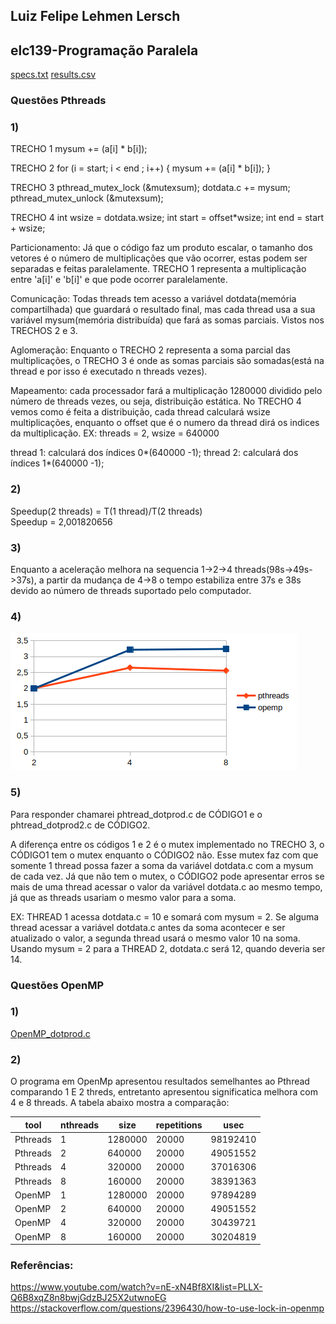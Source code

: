 ## Luiz Felipe Lehmen Lersch
## elc139-Programação Paralela

[specs.txt](specs.txt)
[results.csv](results.csv)


### Questões Pthreads

### 1)
TRECHO 1
mysum += (a[i] * b[i]);

TRECHO 2
for (i = start; i < end ; i++)  {
         mysum += (a[i] * b[i]);
} 

TRECHO 3
pthread_mutex_lock (&mutexsum);
dotdata.c += mysum;
pthread_mutex_unlock (&mutexsum);

TRECHO 4
int wsize = dotdata.wsize;
int start = offset*wsize;
int end = start + wsize;

Particionamento: Já que o código faz um produto escalar, o tamanho dos vetores é o número de multiplicações que vão ocorrer, estas podem ser separadas e feitas paralelamente. TRECHO 1 representa a multiplicação entre 'a[i]' e 'b[i]' e que pode ocorrer paralelamente.
 

Comunicação: Todas threads tem acesso a variável dotdata(memória compartilhada) que guardará o resultado final,
 mas cada thread usa a sua variável mysum(memória distribuída) que fará as somas parciais. Vistos nos TRECHOS 2 e 3.

Aglomeração: Enquanto o TRECHO 2 representa a soma parcial das multiplicações, o TRECHO 3 é onde as somas parciais são somadas(está na thread e por isso é executado n threads vezes).

Mapeamento: cada processador fará a multiplicação 1280000 dividido pelo número de threads vezes, ou seja, distribuição estática. No TRECHO 4 vemos como é feita a distribuição, cada thread calculará wsize multiplicações, enquanto o offset que é o numero da thread dirá os indices da multiplicação.
EX: threads = 2, wsize = 640000
     
thread 1:  calculará dos índices 0*(640000 -1);
thread 2:  calculará dos índices 1*(640000 -1);

### 2)
Speedup(2 threads) = T(1 thread)/T(2 threads)</br>Speedup = 2,001820656


### 3)
Enquanto a aceleração melhora na sequencia 1->2->4 threads(98s->49s->37s), a partir da mudança de 4->8 o tempo estabiliza entre 37s e 38s devido ao número de threads suportado pelo computador.

### 4)
![Gráfico](Imagens/GRAFICO.png)

### 5)
Para responder chamarei phtread_dotprod.c de CÓDIGO1 e o phtread_dotprod2.c de CÓDIGO2.

A diferença entre os códigos 1 e 2 é o mutex implementado no TRECHO 3, o CÓDIGO1 tem o mutex enquanto o CÓDIGO2 não. Esse mutex faz com que somente 1 thread possa fazer a soma da variável dotdata.c com a mysum de cada vez. Já que não tem o mutex, o CÓDIGO2 pode apresentar erros se mais de uma thread acessar o valor da variável dotdata.c ao mesmo tempo, já que as threads usariam o mesmo valor para a soma.

EX: THREAD 1 acessa dotdata.c = 10 e somará com mysum = 2. Se alguma thread acessar a variável dotdata.c antes da soma acontecer e ser atualizado o valor, a segunda thread usará o mesmo valor 10 na soma. Usando mysum = 2 para a THREAD 2, dotdata.c será 12, quando deveria ser 14.

### Questões OpenMP

### 1) 
[OpenMP_dotprod.c](Códigos/OpenMP_dotprod.c)

### 2) 
O programa em OpenMp apresentou resultados semelhantes ao Pthread comparando 1 E 2 threds, entretanto apresentou significatica melhora com 4 e 8 threads. A tabela abaixo mostra a comparação:

| tool     | nthreads | size    | repetitions | usec     | 
|----------|----------|---------|-------------|----------| 
| Pthreads | 1        | 1280000 | 20000       | 98192410 | 
| Pthreads | 2        | 640000  | 20000       | 49051552 | 
| Pthreads | 4        | 320000  | 20000       | 37016306 | 
| Pthreads | 8        | 160000  | 20000       | 38391363 | 
| OpenMP   | 1        | 1280000 | 20000       | 97894289 | 
| OpenMP   | 2        | 640000  | 20000       | 49051552 | 
| OpenMP   | 4        | 320000  | 20000       | 30439721 | 
| OpenMP   | 8        | 160000  | 20000       | 30204819 | 

### Referências: 
https://www.youtube.com/watch?v=nE-xN4Bf8XI&list=PLLX-Q6B8xqZ8n8bwjGdzBJ25X2utwnoEG
https://stackoverflow.com/questions/2396430/how-to-use-lock-in-openmp
